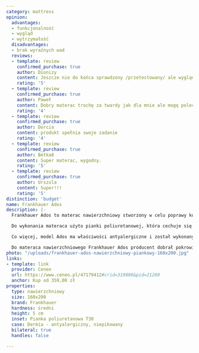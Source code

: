 ```yaml
---
category: mattress
opinion:
  advantages:
  - funkcjonalność
  - wygląd
  - wytrzymałość
  disadvantages:
  - brak wyraźnych wad
  reviews:
  - template: review
    confirmed_purchase: true
    author: Dionizy
    content: Jeszcze nie do końca sprawdzony /przetestowany/ ale wygląda świetnie
    rating: '5'
  - template: review
    confirmed_purchase: true
    author: Paweł
    content: Dobry materac trochę za twardy jak dla mnie ale mogę polecić
    rating: '4'
  - template: review
    confirmed_purchase: true
    author: Dorcia
    content: produkt spełnia swoje zadanie
    rating: '4'
  - template: review
    confirmed_purchase: true
    author: Betka8
    content: Super materac, wygodny.
    rating: '5'
  - template: review
    confirmed_purchase: true
    author: Urszula
    content: Super!!!
    rating: '5'
distinction: 'budget'
name: Frankhauer Ados
description: |-
  Frankhauer Ados to materac nawierzchniowy stworzony w celu poprawy komfortu użytkowania materaca podstawowego lub wysłania wersalki. Jest materacem średnio twardym. Produkt ten nie zastępuje jednak materaca podstawowego - może stanowić wyłącznie jego dopełnienie - np. w okresie przejściowym, kiedy w planach jest wymiana głównego materaca na nowy.

  Do wykonania materaca użyto pianki poliuretanowej, która cechuje się wysoką wytrzymałością. Zastosowanie tego typu tworzywa nie tylko zwiększa komfort wypoczynku użytkownika, ale przede wszystkim zapewnia odpowiednie podparcie poszczególnych partii mięśni oraz kręgosłupa. Materac dopasowuje się do użytkownika - niezależnie od pozycji przyjmowanych podczas snu. To czyni go uniwersalnym rozwiązaniem, z którego może skorzystać każdy, kto oczekuje wygodnego odpoczynku.

  Co więcej, model Ados ma właściwości antyalergiczne i został wykonany w całości z materiałów o działaniu bakteriobójczym. Świetnie sprawdza się w przypadku osób cierpiących na alergie czy duszności, gwarantując zdrowy i spokojny wypoczynek przez całą noc.

  Do materaca nawierzchniowego Frankhauer Ados producent dobrał pokrowiec Dormia o właściwościach antyalergicznych. Oznacza to, że jego włókna zapobiegają rozwojowi bakterii i drobnoustrojów. Aby przedłużyć wytrzymałość materaca, pokrowiec należy odpowiednio pielęgnować i prać w temperaturze poniżej 60°C. Zamek błyskawiczny, znajdujący się na bokach materaca, ułatwia zdejmowanie pokrowca do czyszczenia oraz jego ponowne zakładanie.
photo: "/uploads/frankhauer-ados-nawierzchniowy-piankowy-160x200.jpg"
links:
- template: link
  provider: Ceneo
  url: https://www.ceneo.pl/47179412#crid=319886&pid=21269
  anchor: Kup od 359,00 zł
properties:
  type: nawierzchniowy
  size: 160x200
  brand: Frankhauer
  hardness: średni
  height: 5 cm
  inset: Pianka poliuretanowa T30
  case: Dermia - antyalergiczny, niepikowany
  bilateral: true
  handles: false

---
```

